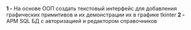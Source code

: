 **1 -** На основе ООП создать текстовый интерфейс для добавления графических примитивов и их демонстрации их в графике tkinter
**2 -** АРМ SQL БД с авторизацией и редактором справочников
